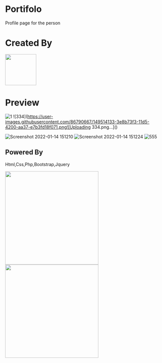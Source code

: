 # Portifolo
Profile page for the person
# Created By
  <a href="http://afak.epizy.com/"><img src="https://user-images.githubusercontent.com/86790667/149276936-63d106e1-c37d-469a-a4cb-0b799ed8fae7.png" width="100px" /></a>
  
 # Preview
 
![1](https://user-images.githubusercontent.com/86790667/149514078-1692d620-d8c8-4afc-afe0-7519b447383a.png)
![334](https://user-images.githubusercontent.com/86790667/149514133-3e8b73f3-11d5-4200-aa37-e7b3fd18f071.png![Uploading 334.png…]()

![Screenshot 2022-01-14 151210](https://user-images.githubusercontent.com/86790667/149514396-f3d4a3b1-ef47-4481-bd29-9f19d55db13e.png)
![Screenshot 2022-01-14 151224](https://user-images.githubusercontent.com/86790667/149514331-87cac2fe-414e-46c8-a062-b4f0bdc3c25f.png)
![555](https://user-images.githubusercontent.com/86790667/149514842-8b90ff9d-a213-46ef-ab7e-11be6ba2c81e.png)

 
 ## **Powered By**
<p>Html,Css,Php,Bootstrap,Jquery
</p>
 
<img src="https://upload.wikimedia.org/wikipedia/commons/thumb/6/61/HTML5_logo_and_wordmark.svg/1200px-HTML5_logo_and_wordmark.svg.png" width="300" />
<img src="https://upload.wikimedia.org/wikipedia/commons/thumb/d/d5/CSS3_logo_and_wordmark.svg/640px-CSS3_logo_and_wordmark.svg.png" width="300" />
 

